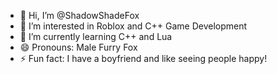 - 👋 Hi, I’m @ShadowShadeFox
- 👀 I’m interested in Roblox and C++ Game Development
- 🌱 I’m currently learning C++ and Lua
- 😄 Pronouns: Male Furry Fox
- ⚡ Fun fact: I have a boyfriend and like seeing people happy!
